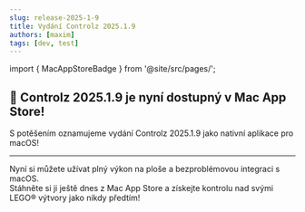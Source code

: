 ```yaml
---
slug: release-2025-1-9
title: Vydání Controlz 2025.1.9
authors: [maxim]
tags: [dev, test]
---
```


import { MacAppStoreBadge } from '@site/src/pages/';

## 🚀 Controlz 2025.1.9 je nyní dostupný v Mac App Store!

S potěšením oznamujeme vydání Controlz 2025.1.9 jako nativní aplikace pro macOS!

<!-- truncate -->
---

Nyní si můžete užívat plný výkon na ploše a bezproblémovou integraci s macOS.  
Stáhněte si ji ještě dnes z Mac App Store a získejte kontrolu nad svými LEGO® výtvory jako nikdy předtím!

<MacAppStoreBadge/>
